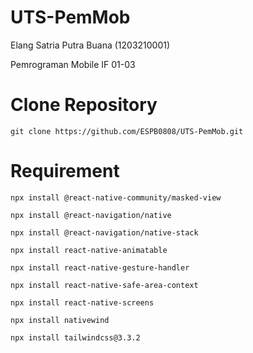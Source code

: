 # UTS-PemMob
Elang Satria Putra Buana (1203210001)

Pemrograman Mobile IF 01-03
# Clone Repository
```
git clone https://github.com/ESPB0808/UTS-PemMob.git
```
# Requirement
```
npx install @react-native-community/masked-view
```
```
npx install @react-navigation/native
```
```
npx install @react-navigation/native-stack
```
```
npx install react-native-animatable
```
```
npx install react-native-gesture-handler
```
```
npx install react-native-safe-area-context
```
```
npx install react-native-screens
```
```
npx install nativewind
```
```
npx install tailwindcss@3.3.2
```
